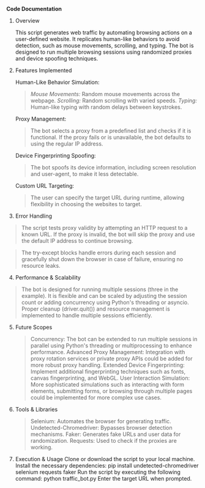**Code Documentation**

1. Overview
   
   This script generates web traffic by automating browsing actions on a user-defined website. It replicates human-like behaviors to avoid detection, such as mouse movements, scrolling, and typing.
The bot is designed to run multiple browsing sessions using randomized proxies and device spoofing techniques.

2. Features Implemented
   
   Human-Like Behavior Simulation:
    > *Mouse Movements:* Random mouse movements across the webpage.
    > *Scrolling:* Random scrolling with varied speeds.
    > *Typing:* Human-like typing with random delays between keystrokes.
    
   Proxy Management:
    > The bot selects a proxy from a predefined list and checks if it is functional. If the proxy fails or is unavailable, the bot defaults to using the regular IP address.

   Device Fingerprinting Spoofing:
    > The bot spoofs its device information, including screen resolution and user-agent, to make it less detectable.

   Custom URL Targeting:
    > The user can specify the target URL during runtime, allowing flexibility in choosing the websites to target.

3. Error Handling
>The script tests proxy validity by attempting an HTTP request to a known URL. If the proxy is invalid, the bot will skip the proxy and use the default IP address to continue browsing.

>The try-except blocks handle errors during each session and gracefully shut down the browser in case of failure, ensuring no resource leaks.

4. Performance & Scalability
> The bot is designed for running multiple sessions (three in the example). It is flexible and can be scaled by adjusting the session count or adding concurrency using Python's threading or asyncio.
> Proper cleanup (driver.quit()) and resource management is implemented to handle multiple sessions efficiently.

5. Future Scopes
    > Concurrency: The bot can be extended to run multiple sessions in parallel using Python's threading or multiprocessing to enhance performance.
    > Advanced Proxy Management: Integration with proxy rotation services or private proxy APIs could be added for more robust proxy handling.
    > Extended Device Fingerprinting: Implement additional fingerprinting techniques such as fonts, canvas fingerprinting, and WebGL.
    > User Interaction Simulation: More sophisticated simulations such as interacting with form elements, submitting forms, or browsing through multiple pages could be implemented for more complex use cases.

7. Tools & Libraries
    > Selenium: Automates the browser for generating traffic.
Undetected-Chromedriver: Bypasses browser detection mechanisms.
    > Faker: Generates fake URLs and user data for randomization.
Requests: Used to check if the proxies are working.

8. Execution & Usage
    Clone or download the script to your local machine.
    Install the necessary dependencies:
 pip install undetected-chromedriver selenium requests faker
    Run the script by executing the following command:
 python traffic_bot.py
    Enter the target URL when prompted.
